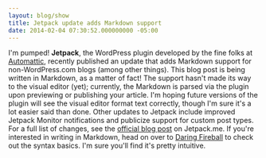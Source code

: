```yaml
---
layout: blog/show
title: Jetpack update adds Markdown support
date: 2014-02-04 07:30:52.000000000 -05:00
---
```


I'm pumped! **Jetpack**, the WordPress plugin developed by the fine folks at [Automattic](http://automattic.com/), recently published an update that adds Markdown support for non-WordPress.com blogs (among other things). This blog post is being written in Markdown, as a matter of fact! The support hasn't made its way to the visual editor (yet); currently, the Markdown is parsed via the plugin upon previewing or publishing your article. I'm hoping future versions of the plugin will see the visual editor format text correctly, though I'm sure it's a lot easier said than done. Other updates to Jetpack include improved Jetpack Monitor notifications and publicize support for custom post types. For a full list of changes, see the [official blog post](http://jetpack.me/2014/01/31/jetpack-2-8-introducing-markdown-and-improving-monitor/) on Jetpack.me. If you're interested in writing in Markdown, head on over to [Daring Fireball](http://daringfireball.net/projects/markdown/syntax) to check out the syntax basics. I'm sure you'll find it's pretty intuitive.


